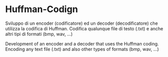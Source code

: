 # Huffman-Codign
Sviluppo di un encoder (codificatore) ed un decoder (decodificatore) che utilizza la codifica di Huffman. Codifica qualunque file di testo (.txt) e anche altri tipi di formati (bmp, wav, ...)

Development of an encoder and a decoder that uses the Huffman coding. Encoding any text file (.txt) and also other types of formats (bmp, wav, ...)
